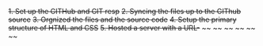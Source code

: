 ~~1. Set up the GITHub and GIT resp~~
~~2. Syncing the files up to the GIThub source~~
~~3. Orgnized the files and the source code~~
~~4. Setup the primary structure of HTML and CSS~~
~~5. Hosted a server with a URL-~~
~~ ~~
~~ ~~
~~ ~~